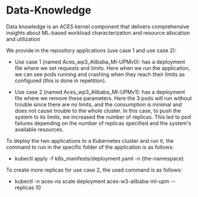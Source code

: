 # Data-Knowledge

Data knowledge is an ACES kernel component that delivers comprehensive insights about ML-based workload characterization and resource allocation and utilization

We provide in the repository applications (use case 1 and use case 2): 

- Use case 1 (named Aces_wp3_Alibaba_Ml-UPMv0): has a deployment file where we set requests and limits. Here when we run the application, we can see pods running and crashing when they reach their limits as configured (this is done in repetition).  

- Use case 2 (named Aces_wp3_Alibaba_Ml-UPMv1): has a deployment file where we remove these parameters.  Here the 3 pods will run without trouble since there are no limits, and the consumption is minimal and does not cause trouble to the whole cluster. In this case, to push the system to its limits, we increased the number of replicas. This led to pod failures depending on the number of replicas specified and the system's available resources.  

To deploy the two applications to a Kubernetes cluster and run it, the command to run in the specific folder of the application is as follows: 
 
 - kubectl apply -f k8s_manifests/deployment.yaml -n (the-namespace) 

To create more replicas for use case 2, the used command is as follows:

 - kubectl -n aces-ns scale deployment aces-w3-alibaba-ml-upm --replicas 10 
